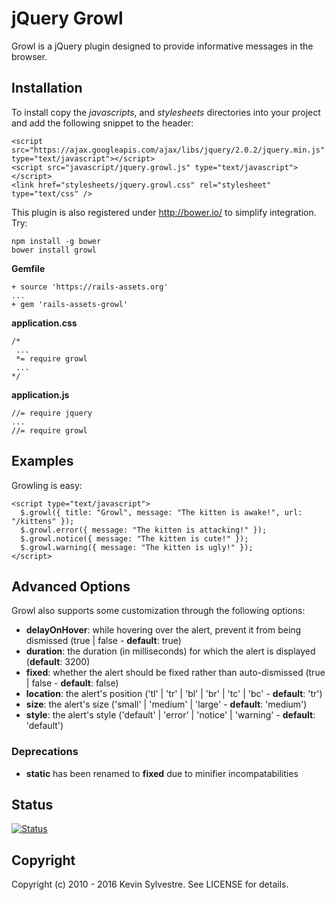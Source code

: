 # jQuery Growl

Growl is a jQuery plugin designed to provide informative messages in the browser.

## Installation

To install copy the *javascripts*, and *stylesheets* directories into your project and add the following snippet to the header:

    <script src="https://ajax.googleapis.com/ajax/libs/jquery/2.0.2/jquery.min.js" type="text/javascript"></script>
    <script src="javascript/jquery.growl.js" type="text/javascript"></script>
    <link href="stylesheets/jquery.growl.css" rel="stylesheet" type="text/css" />

This plugin is also registered under http://bower.io/ to simplify integration. Try:

    npm install -g bower
    bower install growl

**Gemfile**

    + source 'https://rails-assets.org'
    ...
    + gem 'rails-assets-growl'

**application.css**

    /*
     ...
     *= require growl
     ...
    */

**application.js**

    //= require jquery
    ...
    //= require growl


## Examples

Growling is easy:

    <script type="text/javascript">
      $.growl({ title: "Growl", message: "The kitten is awake!", url: "/kittens" });
      $.growl.error({ message: "The kitten is attacking!" });
      $.growl.notice({ message: "The kitten is cute!" });
      $.growl.warning({ message: "The kitten is ugly!" });
    </script>

## Advanced Options

Growl also supports some customization through the following options:

- **delayOnHover**: while hovering over the alert, prevent it from being dismissed (true | false - **default**: true)
- **duration**: the duration (in milliseconds) for which the alert is displayed (**default**: 3200)
- **fixed**: whether the alert should be fixed rather than auto-dismissed (true | false - **default**: false)
- **location**: the alert's position ('tl' | 'tr' | 'bl' | 'br' | 'tc' | 'bc' - **default**: 'tr')
- **size**: the alert's size ('small' | 'medium' | 'large' - **default**: 'medium')
- **style**: the alert's style ('default' | 'error' | 'notice' | 'warning' - **default**: 'default')

### Deprecations

- **static** has been renamed to **fixed** due to minifier incompatabilities

## Status

[![Status](https://travis-ci.org/ksylvest/jquery-growl.png)](https://travis-ci.org/ksylvest/jquery-growl)

## Copyright

Copyright (c) 2010 - 2016 Kevin Sylvestre. See LICENSE for details.
